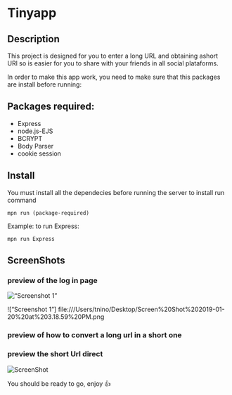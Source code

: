 # Tinyapp

## Description
This project is designed for you to enter a long URL and obtaining ashort URl so is easier for you to share with your friends in all social plataforms. 

In order to make this app work, you need to make sure that this packages are install before running: 

## Packages required: 
- Express
- node.js-EJS
- BCRYPT
- Body Parser
- cookie session

## Install 
You must install all the dependecies before running the server
to install run command  

```
mpn run (package-required)
``` 
Example: to run Express:

```
mpn run Express
``` 

## ScreenShots

### preview of the log in page
![“Screenshot 1”](https://github.com/lighthouse-labs/tinyapp/blob/master.docs.urls-page.png)

![“Screenshot 1”] file:///Users/tnino/Desktop/Screen%20Shot%202019-01-20%20at%203.18.59%20PM.png

### preview of how to convert a long url in a short one


### preview the short Url direct
![ScreenShot](https://https://www.google.com/imgres?imgurl=https%3A%2F%2Fpbs.twimg.com%2Fprofile_images%2F1004424538501738496%2FP3O5JjfH_400x400.jpg&imgrefurl=https%3A%2F%2Ftwitter.com%2Fhomeaway&docid=wZLNuNdjvFVmHM&tbnid=ouvouxguZRk2ZM%3A&vet=10ahUKEwip0ZHqp_3fAhVKF6wKHbF6Cn0QMwhoKAMwAw..i&w=400&h=400&bih=632&biw=1344&q=homeaway&ved=0ahUKEwip0ZHqp_3fAhVKF6wKHbF6Cn0QMwhoKAMwAw&iact=mrc&uact=8)

You should be ready to go, enjoy :+1:

